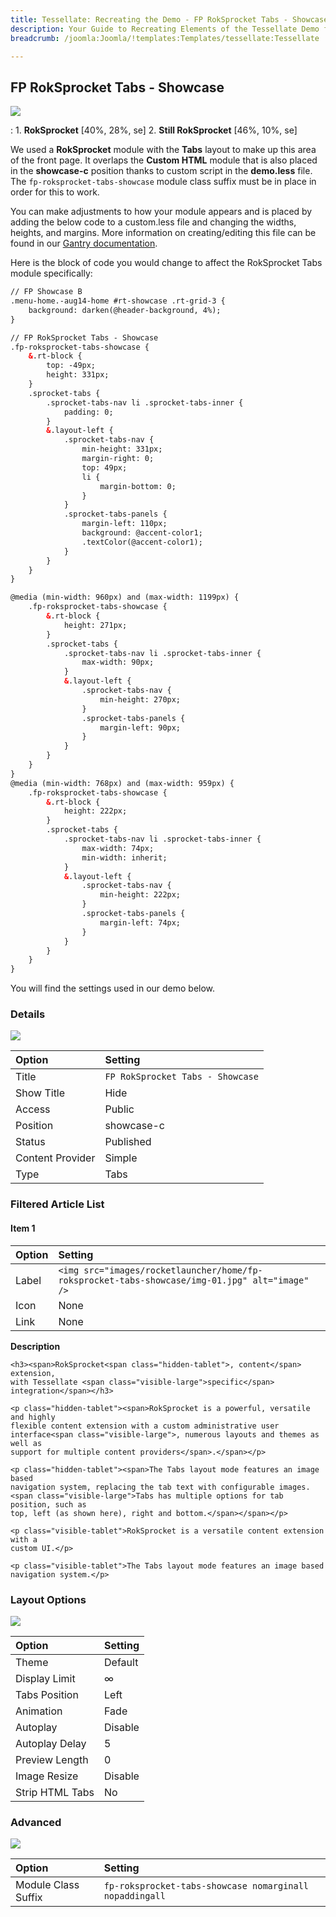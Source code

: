 ```yaml
---
title: Tessellate: Recreating the Demo - FP RokSprocket Tabs - Showcase
description: Your Guide to Recreating Elements of the Tessellate Demo for Joomla
breadcrumb: /joomla:Joomla/!templates:Templates/tessellate:Tessellate

---
```


FP RokSprocket Tabs - Showcase
-----

![][demo]

:   1. **RokSprocket** [40%, 28%, se]
    2. **Still RokSprocket** [46%, 10%, se]

We used a **RokSprocket** module with the **Tabs** layout to make up this area of the front page. It overlaps the **Custom HTML** module that is also placed in the **showcase-c** position thanks to custom script in the **demo.less** file. The `fp-roksprocket-tabs-showcase` module class suffix must be in place in order for this to work.

You can make adjustments to how your module appears and is placed by adding the below code to a custom.less file and changing the widths, heights, and margins. More information on creating/editing this file can be found in our [Gantry documentation](http://gantry-framework.org/documentation/joomla/advanced/less_css.md#custom-less-files).

Here is the block of code you would change to affect the RokSprocket Tabs module specifically:

~~~ .html
// FP Showcase B
.menu-home.-aug14-home #rt-showcase .rt-grid-3 {
    background: darken(@header-background, 4%);
}

// FP RokSprocket Tabs - Showcase
.fp-roksprocket-tabs-showcase {
    &.rt-block {
        top: -49px;
        height: 331px;
    }
    .sprocket-tabs {
        .sprocket-tabs-nav li .sprocket-tabs-inner {
            padding: 0;
        }
        &.layout-left {
            .sprocket-tabs-nav {
                min-height: 331px;
                margin-right: 0;
                top: 49px;
                li {
                    margin-bottom: 0;
                }
            }
            .sprocket-tabs-panels {
                margin-left: 110px;
                background: @accent-color1;
                .textColor(@accent-color1);
            }
        }
    }
}

@media (min-width: 960px) and (max-width: 1199px) {
    .fp-roksprocket-tabs-showcase {
        &.rt-block {
            height: 271px;
        }
        .sprocket-tabs {
            .sprocket-tabs-nav li .sprocket-tabs-inner {
                max-width: 90px;
            }
            &.layout-left {
                .sprocket-tabs-nav {
                    min-height: 270px;
                }
                .sprocket-tabs-panels {
                    margin-left: 90px;
                }
            }
        }
    }
}
@media (min-width: 768px) and (max-width: 959px) {
    .fp-roksprocket-tabs-showcase {
        &.rt-block {
            height: 222px;
        }
        .sprocket-tabs {
            .sprocket-tabs-nav li .sprocket-tabs-inner {
                max-width: 74px;
                min-width: inherit;
            }
            &.layout-left {
                .sprocket-tabs-nav {
                    min-height: 222px;
                }
                .sprocket-tabs-panels {
                    margin-left: 74px;
                }
            }
        }
    }
}
~~~

You will find the settings used in our demo below.

### Details

![][demo2]

| Option           | Setting                          |
| :--------------- | :----------------------          |
| Title            | `FP RokSprocket Tabs - Showcase` |
| Show Title       | Hide                             |
| Access           | Public                           |
| Position         | showcase-c                       |
| Status           | Published                        |
| Content Provider | Simple                           |
| Type             | Tabs                             |

### Filtered Article List

#### Item 1

| Option | Setting                                                                                        |
| :----- | :------                                                                                        |
| Label  | `<img src="images/rocketlauncher/home/fp-roksprocket-tabs-showcase/img-01.jpg" alt="image" />` |
| Icon   | None                                                                                           |
| Link   | None                                                                                           |

**Description**

~~~
<h3><span>RokSprocket<span class="hidden-tablet">, content</span> extension,
with Tessellate <span class="visible-large">specific</span>
integration</span></h3>

<p class="hidden-tablet"><span>RokSprocket is a powerful, versatile and highly
flexible content extension with a custom administrative user
interface<span class="visible-large">, numerous layouts and themes as well as
support for multiple content providers</span>.</span></p>

<p class="hidden-tablet"><span>The Tabs layout mode features an image based
navigation system, replacing the tab text with configurable images.
<span class="visible-large">Tabs has multiple options for tab position, such as
top, left (as shown here), right and bottom.</span></span></p>

<p class="visible-tablet">RokSprocket is a versatile content extension with a
custom UI.</p>

<p class="visible-tablet">The Tabs layout mode features an image based
navigation system.</p>
~~~

### Layout Options

![][demo3]

| Option          | Setting        |
| :-------------- | :------------- |
| Theme           | Default        |
| Display Limit   | ∞              |
| Tabs Position   | Left           |
| Animation       | Fade           |
| Autoplay        | Disable        |
| Autoplay Delay  | 5              |
| Preview Length  | 0              |
| Image Resize    | Disable        |
| Strip HTML Tabs | No             |

### Advanced

![][demo4]

| Option              | Setting                                                 |
| :------------------ | :---------------                                        |
| Module Class Suffix | `fp-roksprocket-tabs-showcase nomarginall nopaddingall` |

[demo]: assets/demo_6.jpeg
[demo2]: assets/demo_7a.jpeg
[demo3]: assets/demo_7b.jpeg
[demo4]: assets/demo_7c.jpg
